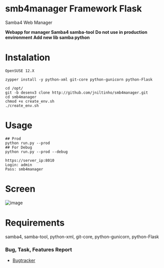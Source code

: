 
smb4manager Framework Flask
===========

Samba4 Web Manager

**Webapp for manager Samba4 samba-tool**
**Do not use in production environment**
**Add new lib samba python**

Instalation
====
    OpenSUSE 12.X

    zypper install -y python-xml git-core python-gunicorn python-Flask

    cd /opt/
    git -b desenv3 clone http://github.com/jniltinho/smb4manager.git
    cd smb4manager
    chmod +x create_env.sh
    ./create_env.sh


Usage
====

    ## Prod
    python run.py --prod
    ## For Debug
    python run.py --prod --debug

    https://server_ip:8010
    Login: admin
    Pass: smb4manager


Screen
====

![image](https://raw.github.com/jniltinho/smb4manager/master/screens/smb4manager.png)


Requirements
====
samba4, samba-tool, python-xml, git-core, python-gunicorn, python-Flask


### Bug, Task, Features Report

* [Bugtracker](http://linuxpro.com.br/bugtracker/)

